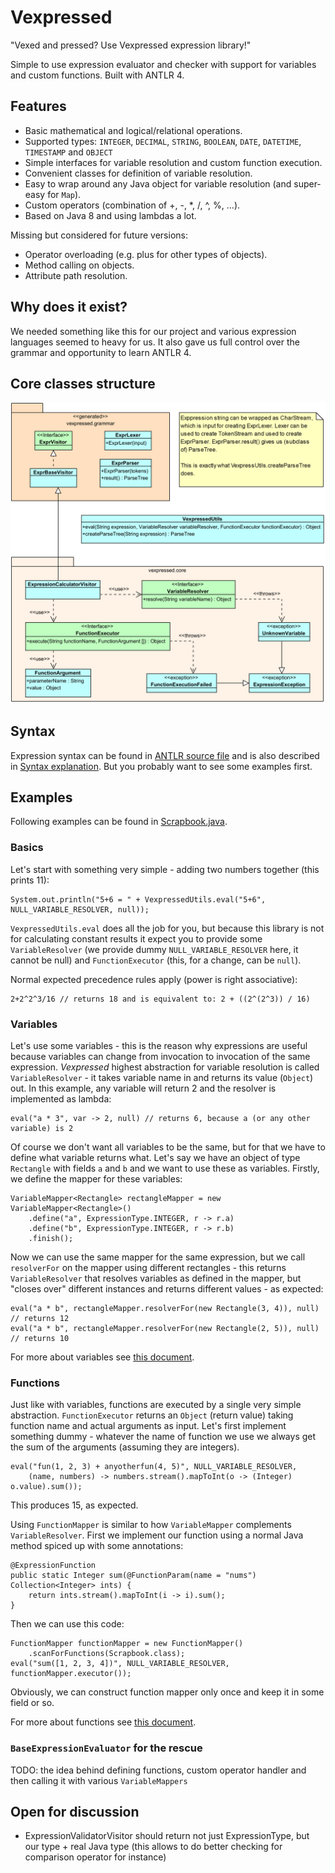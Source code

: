 # Vexpressed

"Vexed and pressed? Use Vexpressed expression library!"

Simple to use expression evaluator and checker with support for variables and custom functions.
Built with ANTLR 4.


## Features

* Basic mathematical and logical/relational operations.
* Supported types: `INTEGER`, `DECIMAL`, `STRING`, `BOOLEAN`, `DATE`, `DATETIME`, `TIMESTAMP`
and `OBJECT`
* Simple interfaces for variable resolution and custom function execution.
* Convenient classes for definition of variable resolution.
* Easy to wrap around any Java object for variable resolution (and super-easy for `Map`).
* Custom operators (combination of +, -, *, /, ^, %, ...).
* Based on Java 8 and using lambdas a lot.

Missing but considered for future versions:

* Operator overloading (e.g. plus for other types of objects).
* Method calling on objects.
* Attribute path resolution.


## Why does it exist?

We needed something like this for our project and various expression languages seemed to heavy
for us. It also gave us full control over the grammar and opportunity to learn ANTLR 4.


## Core classes structure

![UML Class diagram - core](docs/imgs/core-classes.png)


## Syntax

Expression syntax can be found in [ANTLR source file](src/main/antlr4/vexpressed/grammar/Expr.g4)
and is also described in [Syntax explanation](docs/syntax.md). But you probably want to see some
examples first.


## Examples

Following examples can be found in [Scrapbook.java](src/test/java/Scrapbook.java).

### Basics

Let's start with something very simple - adding two numbers together (this prints 11):
```
System.out.println("5+6 = " + VexpressedUtils.eval("5+6", NULL_VARIABLE_RESOLVER, null));
```

`VexpressedUtils.eval` does all the job for you, but because this library is not for calculating
constant results it expect you to provide some `VariableResolver` (we provide dummy
`NULL_VARIABLE_RESOLVER` here, it cannot be null) and `FunctionExecutor` (this, for a change, can
be `null`).

Normal expected precedence rules apply (power is right associative):
```
2+2^2^3/16 // returns 18 and is equivalent to: 2 + ((2^(2^3)) / 16)
```

### Variables

Let's use some variables - this is the reason why expressions are useful because variables can
change from invocation to invocation of the same expression. *Vexpressed* highest abstraction for
variable resolution is called `VariableResolver` - it takes variable name in and returns its value
(`Object`) out. In this example, any variable will return 2 and the resolver is implemented as
lambda:
```
eval("a * 3", var -> 2, null) // returns 6, because a (or any other variable) is 2
```

Of course we don't want all variables to be the same, but for that we have to define what variable
returns what. Let's say we have an object of type `Rectangle` with fields `a` and `b` and we want
to use these as variables. Firstly, we define the mapper for these variables:
```
VariableMapper<Rectangle> rectangleMapper = new VariableMapper<Rectangle>()
	.define("a", ExpressionType.INTEGER, r -> r.a)
	.define("b", ExpressionType.INTEGER, r -> r.b)
	.finish();
```

Now we can use the same mapper for the same expression, but we call `resolverFor` on the mapper
using different rectangles - this returns `VariableResolver` that resolves variables as defined
in the mapper, but "closes over" different instances and returns different values - as expected:
```
eval("a * b", rectangleMapper.resolverFor(new Rectangle(3, 4)), null) // returns 12
eval("a * b", rectangleMapper.resolverFor(new Rectangle(2, 5)), null) // returns 10
```

For more about variables see [this document](docs/variables.md).

### Functions

Just like with variables, functions are executed by a single very simple abstraction.
`FunctionExecutor` returns an `Object` (return value) taking function name and actual
arguments as input. Let's first implement something dummy - whatever the name of function we use
we always get the sum of the arguments (assuming they are integers).
```
eval("fun(1, 2, 3) + anyotherfun(4, 5)", NULL_VARIABLE_RESOLVER,
	(name, numbers) -> numbers.stream().mapToInt(o -> (Integer) o.value).sum());
```
This produces 15, as expected.

Using `FunctionMapper` is similar to how `VariableMapper` complements `VariableResolver`.
First we implement our function using a normal Java method spiced up with some annotations:
```
@ExpressionFunction
public static Integer sum(@FunctionParam(name = "nums") Collection<Integer> ints) {
	return ints.stream().mapToInt(i -> i).sum();
}
```

Then we can use this code:
```
FunctionMapper functionMapper = new FunctionMapper()
	.scanForFunctions(Scrapbook.class);
eval("sum([1, 2, 3, 4])", NULL_VARIABLE_RESOLVER, functionMapper.executor());
```
Obviously, we can construct function mapper only once and keep it in some field or so.

For more about functions see [this document](docs/functions.md).

### `BaseExpressionEvaluator` for the rescue

TODO: the idea behind defining functions, custom operator handler and then calling it with
various `VariableMappers`


## Open for discussion

* ExpressionValidatorVisitor should return not just ExpressionType, but our type + real Java type
(this allows to do better checking for comparison operator for instance)